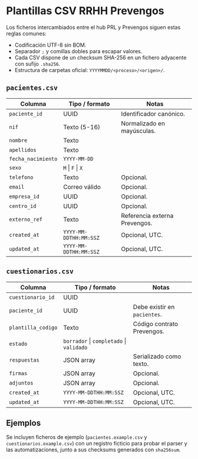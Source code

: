 # Plantillas CSV RRHH Prevengos

Los ficheros intercambiados entre el hub PRL y Prevengos siguen estas reglas
comunes:

- Codificación UTF-8 sin BOM.
- Separador `;` y comillas dobles para escapar valores.
- Cada CSV dispone de un checksum SHA-256 en un fichero adyacente con sufijo
  `.sha256`.
- Estructura de carpetas oficial: `YYYYMMDD/<proceso>/<origen>/`.

## `pacientes.csv`

| Columna           | Tipo / formato                 | Notas |
|-------------------|--------------------------------|-------|
| `paciente_id`     | UUID                           | Identificador canónico. |
| `nif`             | Texto (5-16)                   | Normalizado en mayúsculas. |
| `nombre`          | Texto                          | |
| `apellidos`       | Texto                          | |
| `fecha_nacimiento`| `YYYY-MM-DD`                   | |
| `sexo`            | `M` \| `F` \| `X`             | |
| `telefono`        | Texto                          | Opcional. |
| `email`           | Correo válido                  | Opcional. |
| `empresa_id`      | UUID                           | Opcional. |
| `centro_id`       | UUID                           | Opcional. |
| `externo_ref`     | Texto                          | Referencia externa Prevengos. |
| `created_at`      | `YYYY-MM-DDTHH:MM:SSZ`         | Opcional, UTC. |
| `updated_at`      | `YYYY-MM-DDTHH:MM:SSZ`         | Opcional, UTC. |

## `cuestionarios.csv`

| Columna            | Tipo / formato                 | Notas |
|--------------------|--------------------------------|-------|
| `cuestionario_id`  | UUID                           | |
| `paciente_id`      | UUID                           | Debe existir en `pacientes`. |
| `plantilla_codigo` | Texto                          | Código contrato Prevengos. |
| `estado`           | `borrador` \| `completado` \| `validado` | |
| `respuestas`       | JSON array                     | Serializado como texto. |
| `firmas`           | JSON array                     | Opcional. |
| `adjuntos`         | JSON array                     | Opcional. |
| `created_at`       | `YYYY-MM-DDTHH:MM:SSZ`         | Opcional, UTC. |
| `updated_at`       | `YYYY-MM-DDTHH:MM:SSZ`         | Opcional, UTC. |

## Ejemplos

Se incluyen ficheros de ejemplo (`pacientes.example.csv` y
`cuestionarios.example.csv`) con un registro ficticio para probar el parser y
las automatizaciones, junto a sus checksums generados con `sha256sum`.
